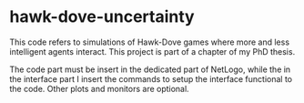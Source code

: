 # hawk-dove-uncertainty
This code refers to simulations of Hawk-Dove games where more and less intelligent agents interact. This project is part of a chapter of my PhD thesis.

The code part must be insert in the dedicated part of NetLogo, while the in the interface part I insert the commands to setup the interface functional to the code. Other plots and monitors are optional.
